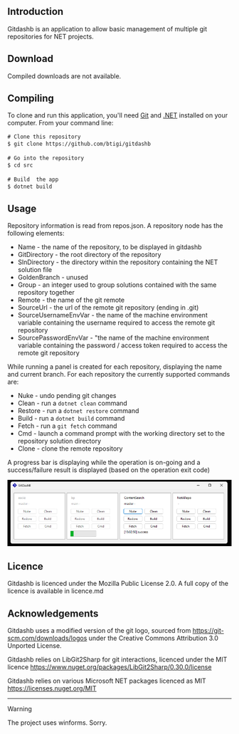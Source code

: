 ## Introduction

Gitdashb is an application to allow basic management of multiple git repositories for NET projects.

## Download

Compiled downloads are not available.

## Compiling

To clone and run this application, you'll need [Git](https://git-scm.com) and [.NET](https://dotnet.microsoft.com/) installed on your computer. From your command line:

```
# Clone this repository
$ git clone https://github.com/btigi/gitdashb

# Go into the repository
$ cd src

# Build  the app
$ dotnet build
```

## Usage

Repository information is read from repos.json. A repository node has the following elements:

- Name - the name of the repository, to be displayed in gitdashb
- GitDirectory - the root directory of the repository
- SlnDirectory - the directory within the repository containing the NET solution file
- GoldenBranch - unused
- Group - an integer used to group solutions contained with the same repository together
- Remote - the name of the git remote
- SourceUrl - the url of the remote git repository (ending in .git)
- SourceUsernameEnvVar - the name of the machine environment variable containing the username required to access the remote git repository
- SourcePasswordEnvVar - "the name of the machine environment variable containing the password / access token required to access the remote git repository

While running a panel is created for each repository, displaying the name and current branch. For each repository the currently supported commands are:

- Nuke - undo pending git changes
- Clean - run a `dotnet clean` command
- Restore - run a `dotnet restore` command
- Build - run a `dotnet build` command
- Fetch - run a `git fetch` command
- Cmd - launch a command prompt with the working directory set to the repository solution directory
- Clone - clone the remote repository

A progress bar is displaying while the operation is on-going and a success/failure result is displayed (based on the operation exit code)

![Image of the main screen](resources/main-screen.png)

## Licence

Gitdashb is licenced under the Mozilla Public License 2.0. A full copy of the licence is available in licence.md

## Acknowledgements

Gitdashb uses a modified version of the git logo, sourced from https://git-scm.com/downloads/logos under the Creative Commons Attribution 3.0 Unported License.

Gitdashb relies on LibGit2Sharp for git interactions, licenced under the MIT licence https://www.nuget.org/packages/LibGit2Sharp/0.30.0/license

Gitdashb relies on various Microsoft NET packages licenced as MIT https://licenses.nuget.org/MIT


-----

> [!WARNING]
> The project uses winforms. Sorry.